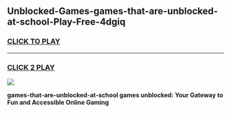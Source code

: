 
## Unblocked-Games-games-that-are-unblocked-at-school-Play-Free-4dgiq
<h3>
<a href="https://premium76.site?title=games-that-are-unblocked-at-school&ref=09A">CLICK TO PLAY</a></h3>
<hr>

<h3>
<a href="https://premium76.site?title=games-that-are-unblocked-at-school&ref=09A">CLICK 2 PLAY</a>
  
</h3>

<a href="https://premium76.site?title=games-that-are-unblocked-at-school&ref=09A"><img src="https://clearcache.store/games.png"></a>


**games-that-are-unblocked-at-school games unblocked: Your Gateway to Fun and Accessible Online Gaming**
